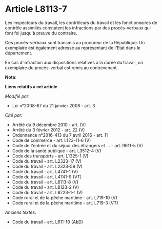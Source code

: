 # Article L8113-7

Les inspecteurs du travail, les contrôleurs du travail et les fonctionnaires de contrôle assimilés constatent les infractions
par des procès-verbaux qui font foi jusqu'à preuve du contraire.

Ces procès-verbaux sont transmis au procureur de la République. Un exemplaire est également adressé au représentant de l'Etat
dans le département.

En cas d'infraction aux dispositions relatives à la durée du travail, un exemplaire du procès-verbal est remis au
contrevenant.

**Nota:**



**Liens relatifs à cet article**

_Modifié par_:

  - Loi n°2008-67 du 21 janvier 2008 - art. 3

_Cité par_:

  - Arrêté du 9 décembre 2010 - art. (V)
  - Arrêté du 3 février 2012 - art. 22 (V)
  - Ordonnance n°2016-413 du 7 avril 2016 - art. 11
  - Code de commerce - art. L123-11-6 (V)
  - Code de l'entrée et du séjour des étrangers et ... - art. R611-5 (V)
  - Code de la santé publique - art. L3512-4 (V)
  - Code des transports - art. L1325-1 (V)
  - Code du travail - art. L2323-17 (V)
  - Code du travail - art. L2323-59 (V)
  - Code du travail - art. L4741-1 (V)
  - Code du travail - art. L4741-9 (VT)
  - Code du travail - art. L8113-8 (V)
  - Code du travail - art. L8123-2 (V)
  - Code du travail - art. L8223-1-1 (V)
  - Code rural et de la pêche maritime - art. L719-10 (V)
  - Code rural et de la pêche maritime - art. L719-3 (VT)

_Anciens textes_:

  - Code du travail - art. L611-10 (AbD)
